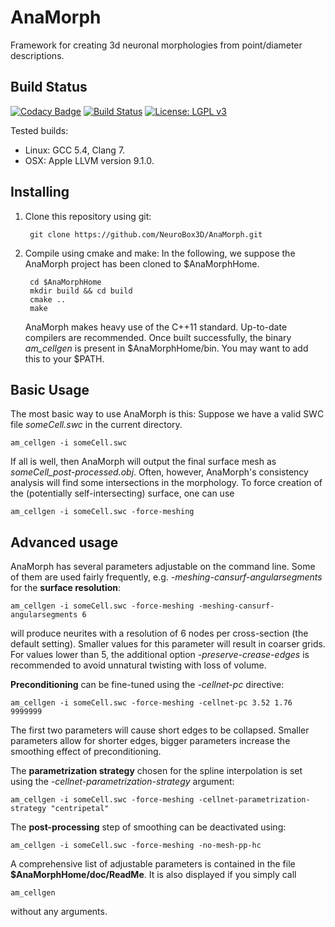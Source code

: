 
# AnaMorph
Framework for creating 3d neuronal morphologies from point/diameter descriptions.

## Build Status ##
[![Codacy Badge](https://api.codacy.com/project/badge/Grade/038ab7986d934a4a8f8cb050c4b1068f)](https://app.codacy.com/gh/NeuroBox3D/AnaMorph?utm_source=github.com&utm_medium=referral&utm_content=NeuroBox3D/AnaMorph&utm_campaign=Badge_Grade_Dashboard)
[![Build Status](https://travis-ci.org/NeuroBox3D/AnaMorph.svg?branch=master)](https://travis-ci.org/NeuroBox3D/AnaMorph)
[![License: LGPL v3](https://img.shields.io/badge/License-LGPL%20v3-blue.svg)](https://www.gnu.org/licenses/lgpl-3.0)



Tested builds: 
- Linux:  GCC 5.4, Clang 7.
- OSX: Apple LLVM version 9.1.0.

## Installing ##
1. Clone this repository using git:

		git clone https://github.com/NeuroBox3D/AnaMorph.git

2. Compile using cmake and make:
   In the following, we suppose the AnaMorph project has been cloned to $AnaMorphHome.

		cd $AnaMorphHome
		mkdir build && cd build
		cmake ..
		make
   
   AnaMorph makes heavy use of the C++11 standard. Up-to-date compilers are recommended.
   Once built successfully, the binary *am_cellgen* is present in \$AnaMorphHome/bin. You may want to add this to your \$PATH.

## Basic Usage ##
The most basic way to use AnaMorph is this: Suppose we have a valid SWC file *someCell.swc* in the current directory.
	
	am_cellgen -i someCell.swc

If all is well, then AnaMorph will output the final surface mesh as *someCell_post-processed.obj*.
Often, however, AnaMorph's consistency analysis will find some intersections in the morphology. To force creation of the (potentially self-intersecting) surface, one can use

	am_cellgen -i someCell.swc -force-meshing

## Advanced usage ##
AnaMorph has several parameters adjustable on the command line. Some of them are used fairly frequently,  e.g. *-meshing-cansurf-angularsegments* for the **surface resolution**:

	am_cellgen -i someCell.swc -force-meshing -meshing-cansurf-angularsegments 6

will produce neurites with a resolution of 6 nodes per cross-section (the default setting).
Smaller values for this parameter will result in coarser grids. For values lower than 5, the additional option *-preserve-crease-edges* is recommended to avoid unnatural twisting with loss of volume.

**Preconditioning** can be fine-tuned using the *-cellnet-pc* directive:

	am_cellgen -i someCell.swc -force-meshing -cellnet-pc 3.52 1.76 9999999

The first two parameters will cause short edges to be collapsed. Smaller parameters allow for shorter edges, bigger parameters increase the smoothing effect of preconditioning.

The **parametrization strategy** chosen for the spline interpolation is set using the *-cellnet-parametrization-strategy* argument:

	am_cellgen -i someCell.swc -force-meshing -cellnet-parametrization-strategy "centripetal"

The **post-processing** step of smoothing can be deactivated using:

	am_cellgen -i someCell.swc -force-meshing -no-mesh-pp-hc

A comprehensive list of adjustable parameters is contained in the file **$AnaMorphHome/doc/ReadMe**. It is also displayed if you simply call

	am_cellgen

without any arguments.
